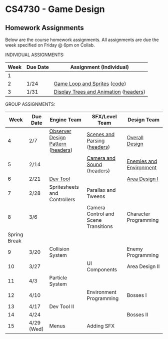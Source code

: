 CS4730 - Game Design
===============================

<a name="introduction"></a>Homework Assignments
--------------------------------------- 

Below are the course homework assignments. All assignments are due the week specified on Friday @ 6pm on Collab.

INDIVIDUAL ASSIGNMENTS:

| Week | Due Date | Assignment (Individual) |
|--------------|------------------|------------------|
|1|||
|2|1/24|<a href="./everyone/GameLoop.pdf">Game Loop and Sprites</a> (<a href="./code/starterCode.zip">code</a>)|
|3|1/31|<a href="./everyone/DisplayTreeAndAnimation.pdf">Display Trees and Animation</a> (<a href="./code/DisplayTreeAndAnimation.zip">headers</a>)|

GROUP ASSIGNMENTS:

| Week | Due Date | Engine Team | SFX/Level Team | Design Team |
|----|----|------------------|------------------|------------------|
|4|2/7|<a href="./engineTeam/ObserverDesignPattern.pdf">Observer Design Pattern</a> (<a href="./code/ObserverDesignPattern.zip">headers</a>)|<a href="./SFXLevelTeam/ScenesAndParsing.pdf">Scenes and Parsing</a> (<a href="./code/ScenesAndParsing.zip">headers</a>)|<a href="./designTeam/OverallDesign.pdf">Overall Design</a>|
|5|2/14||<a href="./SFXLevelTeam/cameraAndSound.pdf">Camera and Sound</a> (<a href="./sfxLevelTeam/cameraAndSound.zip">headers</a>)|<a href="./designTeam/EnemiesAndEnvironment.pdf">Enemies and Environment</a>|
|6|2/21|<a href="./engineTeam/DevelopmentTool.pdf">Dev Tool</a>||<a href="./designTeam/AreaDesign1.pdf">Area Design I</a>|
|7|2/28|Spritesheets and Controllers|Parallax and Tweens||
|8|3/6||Camera Control and Scene Transitions|Character Programming|
|Spring Break||||
|9|3/20|Collision System||Enemy Programming|
|10|3/27||UI Components|Area Design II|
|11|4/3|Particle System|||
|12|4/10||Environment Programming|Bosses I|
|13|4/17|Dev Tool II|||
|14|4/24|||Bosses II|
|15|4/29 (Wed)|Menus|Adding SFX||


